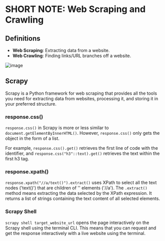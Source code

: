 # SHORT NOTE: Web Scraping and Crawling

## Definitions
- **Web Scraping**: Extracting data from a website.
- **Web Crawling**: Finding links/URL branches off a website.
  
![image](https://github.com/LemonLim18/Web-Scrapping-Crawling/assets/116692908/bd21774e-d57a-44e2-b1f9-394466fbc5c7)

## Scrapy

Scrapy is a Python framework for web scraping that provides all the tools you need for extracting data from websites, processing it, and storing it in your preferred structure.

### response.css()

`response.css()` in Scrapy is more or less similar to `document.getElementByInnerHTML()`. However, `response.css()` only gets the object in the form of a list.

For example, `response.css().get()` retrieves the first line of code with the identifier, and `response.css("h3"::text).get()` retrieves the text within the first h3 tag.

### response.xpath()

`response.xpath("//a/text()").extract()` uses XPath to select all the text nodes ('text()') that are children of '<a>' elements ('//a'). The `.extract()` method means extracting the data selected by the XPath expression. It returns a list of strings containing the text content of all selected elements.

### Scrapy Shell

`scrapy shell target_website_url` opens the page interactively on the Scrapy shell using the terminal CLI. This means that you can request and get the response interactively with a live website using the terminal.
